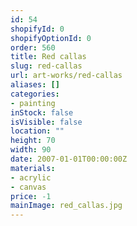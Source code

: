 ```yaml
---
id: 54
shopifyId: 0
shopifyOptionId: 0
order: 560
title: Red callas
slug: red-callas
url: art-works/red-callas
aliases: []
categories:
- painting
inStock: false
isVisible: false
location: ""
height: 70
width: 90
date: 2007-01-01T00:00:00Z
materials:
- acrylic
- canvas
price: -1
mainImage: red_callas.jpg
---
```

